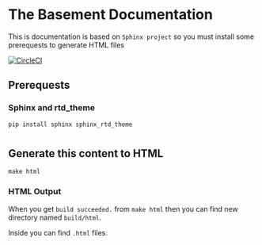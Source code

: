 # The Basement Documentation
This is documentation is based on `Sphinx project` so you must install some prerequests to generate HTML files

[![CircleCI](https://img.shields.io/circleci/project/github/airdata/studio1.svg)](https://circleci.com/gh/airdata/studio1) 
## Prerequests
### Sphinx and rtd_theme
```
pip install sphinx sphinx_rtd_theme
```
# 

## Generate this content to HTML
```
make html
```
### HTML Output
When you get `build succeeded.` from `make html` then you can find new directory named `build/html`. 

Inside you can find `.html` files.